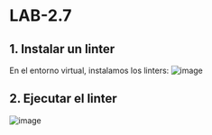 # LAB-2.7

## 1. Instalar un linter 
En el entorno virtual, instalamos los linters:
![image](https://github.com/user-attachments/assets/9ae292f8-1206-4b68-b7d5-c0b30fe26133)

## 2. Ejecutar el linter

![image](https://github.com/user-attachments/assets/debc99de-79e9-4ef7-827f-04309a2627b6)
